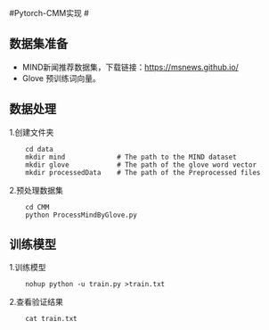 #Pytorch-CMM实现 #

## 数据集准备
* MIND新闻推荐数据集，下载链接：https://msnews.github.io/
* Glove 预训练词向量。

## 数据处理
1.创建文件夹
```angular2html
    cd data                
    mkdir mind             # The path to the MIND dataset
    mkdir glove            # The path of the glove word vector
    mkdir processedData    # The path of the Preprocessed files
```
2.预处理数据集
```angular2html
    cd CMM
    python ProcessMindByGlove.py
```

## 训练模型
1.训练模型
```angular2html
    nohup python -u train.py >train.txt
```
2.查看验证结果
```angular2html
    cat train.txt
```

